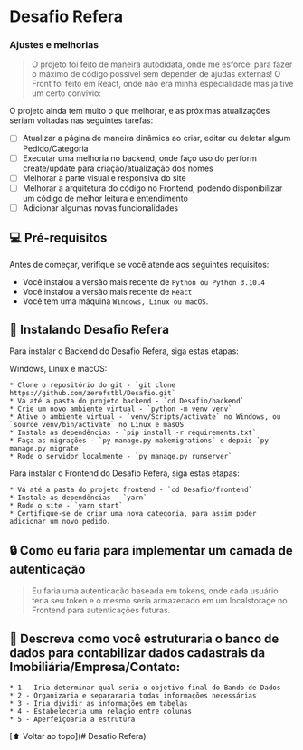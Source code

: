 # Desafio Refera

### Ajustes e melhorias

> O projeto foi feito de maneira autodidata, onde me esforcei para fazer o máximo de código possivel sem depender de ajudas externas! O Front foi feito em React, onde não era minha especialidade mas ja tive um certo convívio:

O projeto ainda tem muito o que melhorar, e as próximas atualizações seriam voltadas nas seguintes tarefas:

- [ ] Atualizar a página de maneira dinâmica ao criar, editar ou deletar algum Pedido/Categoria
- [ ] Executar uma melhoria no backend, onde faço uso do perform create/update para criação/atualização dos nomes
- [ ] Melhorar a parte visual e responsiva do site
- [ ] Melhorar a arquitetura do código no Frontend, podendo disponibilizar um código de melhor leitura e entendimento
- [ ] Adicionar algumas novas funcionalidades

## 💻 Pré-requisitos

Antes de começar, verifique se você atende aos seguintes requisitos:
* Você instalou a versão mais recente de `Python ou Python 3.10.4`
* Você instalou a versão mais recente de `React`
* Você tem uma máquina `Windows, Linux ou macOS`.

## 🚀 Instalando Desafio Refera

Para instalar o Backend do Desafio Refera, siga estas etapas:

Windows, Linux e macOS:
```
* Clone o repositório do git - `git clone https://github.com/zerefstbl/Desafio.git`
* Vá até a pasta do projeto backend - `cd Desafio/backend`
* Crie um novo ambiente virtual - `python -m venv venv`
* Ative o ambiente virtual - `venv/Scripts/activate` no Windows, ou `source venv/bin/activate` no Linux e masOS
* Instale as dependências - `pip install -r requirements.txt`
* Faça as migrações - `py manage.py makemigrations` e depois `py manage.py migrate`
* Rode o servidor localmente - `py manage.py runserver`
```

Para instalar o Frontend do Desafio Refera, siga estas etapas:
```
* Vá até a pasta do projeto frontend - `cd Desafio/frontend`
* Instale as dependências - `yarn`
* Rode o site - `yarn start`
* Certifique-se de criar uma nova categoria, para assim poder adicionar um novo pedido.
```

## 🔒 Como eu faria para implementar um camada de autenticação
> Eu faria uma autenticação baseada em tokens, onde cada usuário teria seu token e o mesmo seria armazenado em um localstorage no Frontend para autenticações futuras.

## 📁 Descreva como você estruturaria o banco de dados para contabilizar dados cadastrais da Imobiliária/Empresa/Contato:
```
* 1 - Iria determinar qual seria o objetivo final do Bando de Dados
* 2 - Organizaria e separararia todas informações necessárias
* 3 - Iria dividir as informações em tabelas
* 4 - Estabeleceria uma relação entre colunas
* 5 - Aperfeiçoaria a estrutura
```

[⬆ Voltar ao topo](# Desafio Refera)<br>
